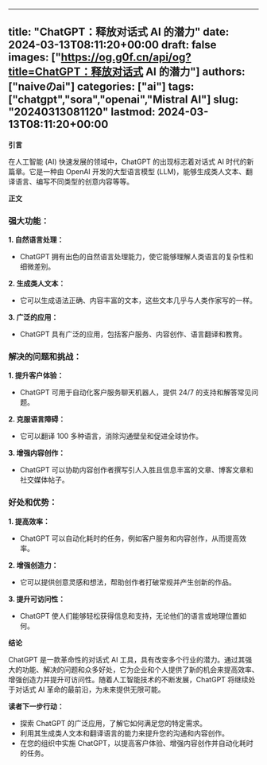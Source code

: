 
---
title: "ChatGPT：释放对话式 AI 的潜力"
date: 2024-03-13T08:11:20+00:00
draft: false
images: ["https://og.g0f.cn/api/og?title=ChatGPT：释放对话式 AI 的潜力"]
authors: ["naiveのai"]
categories: ["ai"]
tags: ["chatgpt","sora","openai","Mistral AI"]
slug: "20240313081120"
lastmod: 2024-03-13T08:11:20+00:00
---
**引言**

在人工智能 (AI) 快速发展的领域中，ChatGPT 的出现标志着对话式 AI 时代的新篇章。它是一种由 OpenAI 开发的大型语言模型 (LLM)，能够生成类人文本、翻译语言、编写不同类型的创意内容等等。

**正文**

### 强大功能：

**1. 自然语言处理：**
- ChatGPT 拥有出色的自然语言处理能力，使它能够理解人类语言的复杂性和细微差别。

**2. 生成类人文本：**
- 它可以生成语法正确、内容丰富的文本，这些文本几乎与人类作家写的一样。

**3. 广泛的应用：**
- ChatGPT 具有广泛的应用，包括客户服务、内容创作、语言翻译和教育。

### 解决的问题和挑战：

**1. 提升客户体验：**
- ChatGPT 可用于自动化客户服务聊天机器人，提供 24/7 的支持和解答常见问题。

**2. 克服语言障碍：**
- 它可以翻译 100 多种语言，消除沟通壁垒和促进全球协作。

**3. 增强内容创作：**
- ChatGPT 可以协助内容创作者撰写引人入胜且信息丰富的文章、博客文章和社交媒体帖子。

### 好处和优势：

**1. 提高效率：**
- ChatGPT 可以自动化耗时的任务，例如客户服务和内容创作，从而提高效率。

**2. 增强创造力：**
- 它可以提供创意灵感和想法，帮助创作者打破常规并产生创新的作品。

**3. 提升可访问性：**
- ChatGPT 使人们能够轻松获得信息和支持，无论他们的语言或地理位置如何。

**结论**

ChatGPT 是一款革命性的对话式 AI 工具，具有改变多个行业的潜力。通过其强大的功能、解决的问题和众多好处，它为企业和个人提供了新的机会来提高效率、增强创造力并提升可访问性。随着人工智能技术的不断发展，ChatGPT 将继续处于对话式 AI 革命的最前沿，为未来提供无限可能。

**读者下一步行动：**

* 探索 ChatGPT 的广泛应用，了解它如何满足您的特定需求。
* 利用其生成类人文本和翻译语言的能力来提升您的沟通和内容创作。
* 在您的组织中实施 ChatGPT，以提高客户体验、增强内容创作并自动化耗时的任务。